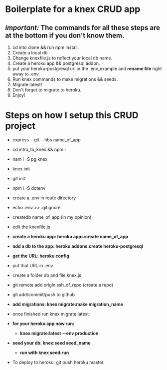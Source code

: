 # Boilerplate for a knex CRUD app

## _important:_ The commands for all these steps are at the bottom if you don't know them.

1. cd into clone && run npm install.
2. Create a local db.
3. Change knexfile.js to reflect your local db name.
4. Create a heroku app && postgresql addon.
5. put your heroku-postgresql url in the .env_example and **rename file** right away to .env.
6. Run knex commands to make migrations && seeds.
7. Migrate latest!
8. Don't forget to migrate to heroku.
9. Enjoy!

# Steps on how I setup this CRUD project

- express --git --hbs name_of_app
- cd intro_to_knex && npm i
- nam i -S pg knex
- knex init
- git init
- npm i -S dotenv
- create a .env in route directory
- echo .env >> .gitignore
- createdb name_of_app (in my opinion)
- edit the knexfile.js
- **create a heroku app: heroku apps:create name_of_app**
- **add a db to the app: heroku addons:create heroku-postgresql**
- **get the URL: heroku config**
- put that URL in .env
- create a folder db and file knex.js
- git remote add origin ssh_of_repo (create a repo)
- git add/commit/push to github
- **add migrations: knex migrate:make migration_name**
- once finished run knex migrate:latest
- **for your heroku app now run:**

  - **knex migrate:latest --env production**

- **seed your db: knex:seed seed_name**

  - **run with knex seed:run**

- To deploy to heroku: git push heroku master.

